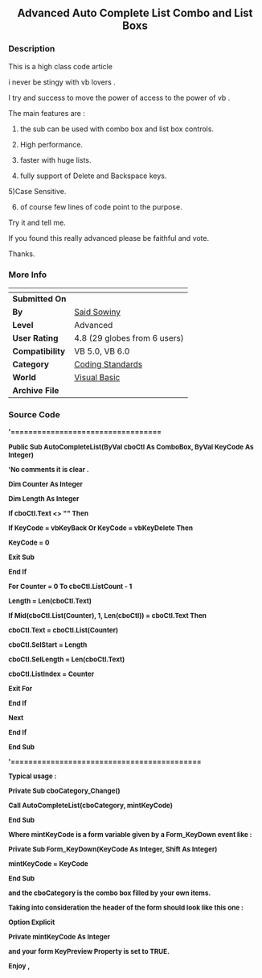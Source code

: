 ﻿<div align="center">

## Advanced Auto Complete List Combo and List Boxs


</div>

### Description

This is a high class code article

i never be stingy with vb lovers .

I try and success to move the power of access to the power of vb .

The main features are :

1) the sub can be used with combo box and list box controls.

2) High performance.

3) faster with huge lists.

4) fully support of Delete and Backspace keys.

5)Case Sensitive.

6) of course few lines of code point to the purpose.

Try it and tell me.

If you found this really advanced please be faithful and vote.

Thanks.
 
### More Info
 


<span>             |<span>
---                |---
**Submitted On**   |
**By**             |[Said Sowiny](https://github.com/Planet-Source-Code/PSCIndex/blob/master/ByAuthor/said-sowiny.md)
**Level**          |Advanced
**User Rating**    |4.8 (29 globes from 6 users)
**Compatibility**  |VB 5\.0, VB 6\.0
**Category**       |[Coding Standards](https://github.com/Planet-Source-Code/PSCIndex/blob/master/ByCategory/coding-standards__1-43.md)
**World**          |[Visual Basic](https://github.com/Planet-Source-Code/PSCIndex/blob/master/ByWorld/visual-basic.md)
**Archive File**   |[](https://github.com/Planet-Source-Code/said-sowiny-advanced-auto-complete-list-combo-and-list-boxs__1-46441/archive/master.zip)





### Source Code

<B><FONT SIZE=2><P ALIGN="LEFT">'==================================</P>
<P ALIGN="LEFT">Public Sub AutoCompleteList(ByVal cboCtl As ComboBox, ByVal KeyCode As Integer)</P>
<P ALIGN="LEFT">'No comments it is clear .</P>
<P ALIGN="LEFT"> Dim Counter As Integer</P>
<P ALIGN="LEFT"> Dim Length As Integer</P>
<P ALIGN="LEFT"> If cboCtl.Text <> "" Then</P>
<P ALIGN="LEFT"> If KeyCode = vbKeyBack Or KeyCode = vbKeyDelete Then</P>
<P ALIGN="LEFT">  KeyCode = 0</P>
<P ALIGN="LEFT">  Exit Sub</P>
<P ALIGN="LEFT"> End If</P>
<P ALIGN="LEFT"> For Counter = 0 To cboCtl.ListCount - 1</P>
<P ALIGN="LEFT">  Length = Len(cboCtl.Text)</P>
<P ALIGN="LEFT">  If Mid(cboCtl.List(Counter), 1, Len(cboCtl)) = cboCtl.Text Then</P>
<P ALIGN="LEFT">  cboCtl.Text = cboCtl.List(Counter)</P>
<P ALIGN="LEFT">  cboCtl.SelStart = Length</P>
<P ALIGN="LEFT">  cboCtl.SelLength = Len(cboCtl.Text)</P>
<P ALIGN="LEFT">  cboCtl.ListIndex = Counter</P>
<P ALIGN="LEFT">  Exit For</P>
<P ALIGN="LEFT">  End If</P>
<P ALIGN="LEFT"> Next</P>
<P ALIGN="LEFT"> End If</P>
<P ALIGN="LEFT">End Sub</P>
<P ALIGN="LEFT">'===========================================</P>
<P ALIGN="LEFT">Typical usage :</P>
<P ALIGN="LEFT">Private Sub cboCategory_Change()</P>
<P ALIGN="LEFT"> Call AutoCompleteList(cboCategory, mintKeyCode)</P>
<P ALIGN="LEFT">End Sub</P>
<P ALIGN="LEFT">Where mintKeyCode is a form variable given by a Form_KeyDown event like :</P>
<P ALIGN="LEFT">Private Sub Form_KeyDown(KeyCode As Integer, Shift As Integer)</P>
<P ALIGN="LEFT"> mintKeyCode = KeyCode</P>
<P ALIGN="LEFT">End Sub</P>
<P ALIGN="LEFT">and the cboCategory is the combo box filled by your own items.</P>
<P ALIGN="LEFT">Taking into consideration the header of the form should look like this one :</P>
<P ALIGN="LEFT">Option Explicit</P>
<P ALIGN="LEFT">Private mintKeyCode As Integer</P>
<P ALIGN="LEFT">and your form KeyPreview Property is set to TRUE.</P>
<P ALIGN="LEFT">Enjoy ,</P></B></FONT>

